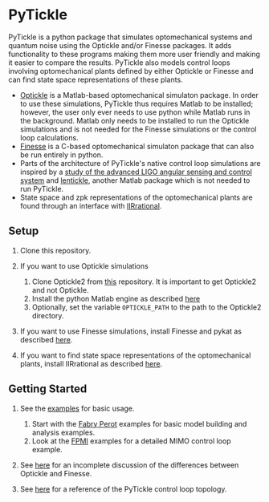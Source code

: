 # PyTickle

PyTickle is a python package that simulates optomechanical systems and quantum noise using the Optickle and/or Finesse packages. It adds functionality to these programs making them more user friendly and making it easier to compare the results. PyTickle also models control loops involving optomechanical plants defined by either Optickle or Finesse and can find state space representations of these plants.

* [Optickle](https://github.com/Optickle/Optickle/tree/Optickle2) is a Matlab-based optomechanical simulaton package. In order to use these simulations, PyTickle thus requires Matlab to be installed; however, the user only ever needs to use python while Matlab runs in the background. Matlab only needs to be installed to run the Optickle simulations and is not needed for the Finesse simulations or the control loop calculations.
* [Finesse](http://www.gwoptics.org/finesse/) is a C-based optomechanical simulaton package that can also be run entirely in python.
* Parts of the architecture of PyTickle's native control loop simulations are inspired by a [study of the advanced LIGO angular sensing and control system](https://iopscience.iop.org/article/10.1088/0264-9381/27/8/084026) and [lentickle](https://github.com/nicolassmith/lentickle), another Matlab package which is not needed to run PyTickle.
* State space and zpk representations of the optomechanical plants are found through an interface with [IIRrational](https://lee-mcculler.docs.ligo.org/iirrational/).

## Setup
  1. Clone this repository.
  
  2. If you want to use Optickle simulations
     1. Clone Optickle2 from [this](https://github.com/Optickle/Optickle/tree/Optickle2) repository. It is important to get Optickle2 and not Optickle.
     2. Install the python Matlab engine as described [here](https://github.com/kevinkuns/pytickle/blob/master/documentation/matlab_engine.md)
     3. Optionally, set the variable `OPTICKLE_PATH` to the path to the Optickle2 directory.
    
  3. If you want to use Finesse simulations, install Finesse and pykat as described [here](https://git.ligo.org/finesse/pykat#installation).
  4. If you want to find state space representations of the optomechanical plants, install IIRrational as described [here](https://lee-mcculler.docs.ligo.org/iirrational/install.html#install).
  
## Getting Started
  
  1. See the [examples](examples) for basic usage.
     1. Start with the [Fabry Perot](examples/FabryPerot) examples for basic model building and analysis examples.
     2. Look at the [FPMI](examples/FPMI) examples for a detailed MIMO control loop example.
    
  2. See [here](documentation/optickle_vs_finesse.md) for an incomplete discussion of the differences between Optickle and Finesse.
  
  3. See [here](documentation/control_systems.md) for a reference of the PyTickle control loop topology.
